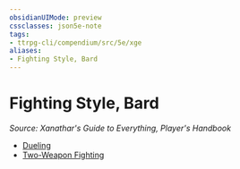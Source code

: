 ```yaml
---
obsidianUIMode: preview
cssclasses: json5e-note
tags:
- ttrpg-cli/compendium/src/5e/xge
aliases:
- Fighting Style, Bard
---
```

# Fighting Style, Bard
*Source: Xanathar's Guide to Everything, Player's Handbook* 

- [Dueling](/3-Mechanics/CLI/Compendium/optional-features/dueling.md)
- [Two-Weapon Fighting](/3-Mechanics/CLI/Compendium/optional-features/two-weapon-fighting.md)